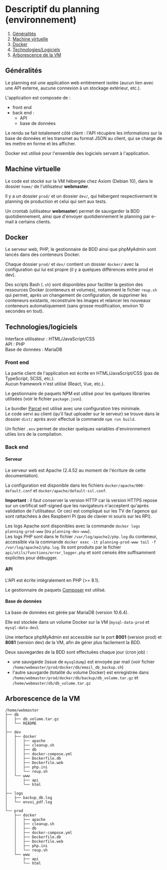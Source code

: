 # Descriptif du planning (environnement)

1. [Généralités](#généralités)
2. [Machine virtuelle](#machine-virtuelle)
3. [Docker](#docker)
4. [Technologies/Logiciels](#technologieslogiciels)
5. [Arborescence de la VM](#arborescence-de-la-vm)

## Généralités

Le planning est une application web entièrement isolée (aucun lien avec une API externe, aucune
connexion à un stockage extérieur, etc.).

L'application est composée de :

- front end
- back end :
  - API
  - base de données

Le rendu se fait totalement côté client : l'API récupère les informations sur la base de données et
les transmet au format JSON au client, qui se charge de les mettre en forme et les afficher.

Docker est utilisé pour l'ensemble des logiciels servant à l'application.

## Machine virtuelle

Le code est stocké sur la VM hébergée chez Axiom (Debian 10), dans le dossier `home/` de
l'utilisateur **webmaster**.

Il y a un dossier `prod/` et un dossier `dev/`, qui hébergent respectivement le planning de
production et celui qui sert aux tests.

Un crontab (utilisateur **webmaster**) permet de sauvgarder la BDD quotidiennement, ainsi que
d'envoyer quotidiennement le planning par e-mail à certains clients.

## Docker

Le serveur web, PHP, le gestionnaire de BDD ainsi que phpMyAdmin sont lancés dans des conteneurs
Docker.

Chaque dossier `prod/` et `dev/` contient un dossier `docker/` avec la configuration qui lui est
propre (il y a quelques différences entre prod et dev).

Des scripts Bash (`.sh`) sont disponibles pour faciliter la gestion des ressources Docker
(conteneurs et volumes), notamment le fichier `reup.sh` qui permet, après un changement de
configuration, de supprimer les conteneurs existants, reconstruire les images et relancer les
nouveaux conteneurs automatiquement (sans grosse modification, environ 10 secondes en tout).

## Technologies/logiciels

Interface utilisateur : HTML/JavaScript/CSS  
API : PHP  
Base de données : MariaDB

### Front end

La partie client de l'application est écrite en HTML/JavaScript/CSS (pas de TypeScript, SCSS,
etc.).  
Aucun framework n'est utilisé (React, Vue, etc.).

Le gestionnaire de paquets NPM est utilisé pour les quelques librairies utilisées (voir le fichier
`package.json`).

Le bundler [Parcel](https://parceljs.org) est utilisé avec une configuration très minimale.  
Le code servi au client (qu'il faut uploader sur le serveur) se trouve dans le dossier `dist/` après
avoir effectué la commande `npm run build`.

Un fichier `.env` permet de stocker quelques variables d'environnement utiles lors de la
compilation.

### Back end

#### Serveur

Le serveur web est Apache (2.4.52 au moment de l'écriture de cette documentation).

La configuration est disponible dans les fichiers `docker/apache/000-default.conf` et
`docker/apache/default-ssl.conf`.

**Important** : il faut conserver la version HTTP car la version HTTPS repose sur un certificat
self-signed que les navigateurs n'acceptent qu'après validation de l'utilisateur. Or ceci est
compliqué sur les TV de l'agence qui sont rattachées à des Raspberri Pi (pas de clavier ni souris
sur les RPi).

Les logs Apache sont disponibles avec la commande `docker logs planning-prod-www` (ou
`planning-dev-www`).  
Les logs PHP sont dans le fichier `/var/log/apache2/php.log` du conteneur, accessible via la
commande `docker exec -it planning-prod-www tail -f /var/log/apache2/php.log`. Ils sont produits par
le fichier `api/utils/functions/error_logger.php` et sont censés être suffisamment explicites pour
débugger.

#### API

L'API est écrite intégralement en PHP (>= 8.1).

Le gestionnaire de paquets [Composer](https://getcomposer.org) est utilisé.

#### Base de données

La base de données est gérée par MariaDB (version 10.6.4).

Elle est stockée dans un volume Docker sur la VM (`mysql-data-prod` et `mysql-data-dev`).

Une interface phpMyAdmin est accessible sur le port **8001** (version prod) et **8081** (version
dev) de la VM, afin de gérer plus facilement la BDD.

Deux sauvegardes de la BDD sont effectuées chaque jour (cron job) :

- une sauvgarde (issue de `mysqldump`) est envoyée par mail (voir fichier
  `/home/webmaster/prod/docker/db/email_db_backup.sh`)
- l'autre sauvgarde (totalité du volume Docker) est enregistrée dans
  `/home/webmaster/prod/docker/db/backup/db_volume.tar.gz` et `/home/webmaster/db/db_volume.tar.gz`

## Arborescence de la VM

```text
/home/webmaster
├── db
│   ├── db_volume.tar.gz
│   └── README
│
├── dev
│   ├── docker
│   │   ├── apache
│   │   ├── cleanup.sh
│   │   ├── db
│   │   ├── docker-compose.yml
│   │   ├── Dockerfile.db
│   │   ├── Dockerfile.web
│   │   ├── php.ini
│   │   └── reup.sh
│   └── www
│       ├── api
│       └── html
│
├── logs
│   ├── backup_db.log
│   └── envoi_pdf.log
│
└── prod
    ├── docker
    │   ├── apache
    │   ├── cleanup.sh
    │   ├── db
    │   ├── docker-compose.yml
    │   ├── Dockerfile.db
    │   ├── Dockerfile.web
    │   ├── php.ini
    │   └── reup.sh
    └── www
        ├── api
        └── html
```
